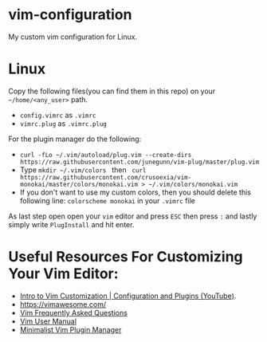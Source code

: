 # vim-configuration
My custom vim configuration for Linux.

# Linux
Copy the following files(you can find them in this repo) on your ```~/home/<any_user>``` path.
* ```config.vimrc``` as ```.vimrc```
* ```vimrc.plug``` as ```.vimrc.plug```

For the plugin manager do the following:
* ```curl -fLo ~/.vim/autoload/plug.vim --create-dirs https://raw.githubusercontent.com/junegunn/vim-plug/master/plug.vim```
* Type ```mkdir ~/.vim/colors ``` then ``` curl https://raw.githubusercontent.com/crusoexia/vim-monokai/master/colors/monokai.vim > ~/.vim/colors/monokai.vim```
* If you don't want to use my custom colors, then you should delete this following line: ```colorscheme monokai``` in your ```.vimrc``` file

As last step open open your ```vim``` editor and press ```ESC``` then press ```:``` and lastly simply write ```PlugInstall``` and hit enter.

# Useful Resources For Customizing Your Vim Editor:
* [Intro to Vim Customization | Configuration and Plugins (YouTube)](https://www.youtube.com/watch?v=zE0hno3vV9M).
* https://vimawesome.com/
* [Vim Frequently Asked Questions](http://vimdoc.sourceforge.net/htmldoc/vimfaq.html)
* [Vim User Manual](http://vimdoc.sourceforge.net/htmldoc/usr_toc.html)
* [Minimalist Vim Plugin Manager](https://github.com/junegunn/vim-plug)
